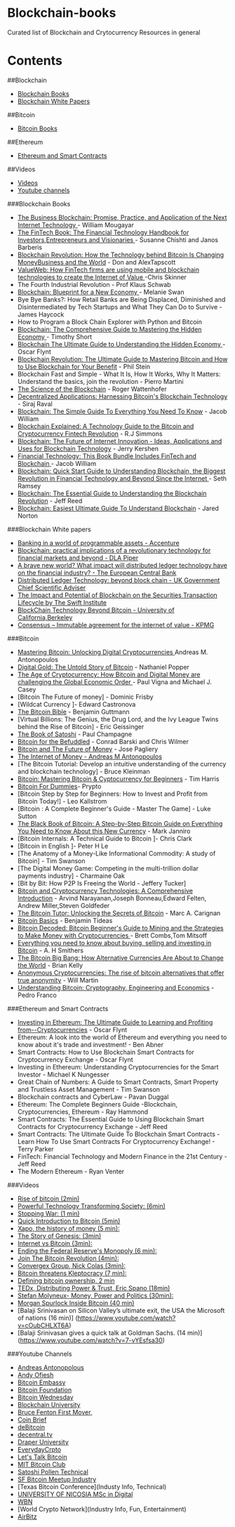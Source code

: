 # Blockchain-books
Curated list of Blockchain and Crytocurrency Resources in general

# Contents

##Blockchain
- [Blockchain Books](#blockchain-books)
- [Blockchain White Papers](#blockchain-white-papers)

##Bitcoin
- [Bitcoin Books](#bitcoin)

##Ethereum
- [Ethereum and Smart Contracts](#ethereum-and-smart-contracts)

##Videos
* [Videos](#videos)
* [Youtube channels](#youtube-channels)

###Blockchain Books

* [The Business Blockchain: Promise, Practice, and Application of the Next Internet Technology ](https://www.amazon.com/FINTECH-Book-Technology-Entrepreneurs-Visionaries/dp/111921887X/ref=pd_bxgy_14_img_3?_encoding=UTF8&pd_rd_i=111921887X&pd_rd_r=Z5ZRQN8RG5TEQTMKYHA9&pd_rd_w=qIgXN&pd_rd_wg=wZM9d&psc=1&refRID=Z5ZRQN8RG5TEQTMKYHA9)-  William Mougayar
* [The FinTech Book: The Financial Technology Handbook for Investors,Entrepreneurs and Visionaries ](https://www.amazon.com/FINTECH-Book-Technology-Entrepreneurs-Visionaries/dp/111921887X/ref=pd_bxgy_14_img_3?_encoding=UTF8&pd_rd_i=111921887X&pd_rd_r=Z5ZRQN8RG5TEQTMKYHA9&pd_rd_w=qIgXN&pd_rd_wg=wZM9d&psc=1&refRID=Z5ZRQN8RG5TEQTMKYHA9)- Susanne Chishti and Janos Barberis
* [Blockchain Revolution: How the Technology behind Bitcoin Is Changing MoneyBusiness and the World](https://www.amazon.com/Blockchain-Revolution-Technology-Changing-Business/dp/1101980133/ref=pd_sim_14_11?_encoding=UTF8&pd_rd_i=1101980133&pd_rd_r=KF66S03S94P6CMSN0K29&pd_rd_w=Dibne&pd_rd_wg=jRGoU&psc=1&refRID=KF66S03S94P6CMSN0K29) -  Don and AlexTapscott
* [ValueWeb: How FinTech firms are using mobile and blockchain technologies to create the Internet of Value ](https://www.amazon.com/ValueWeb-Fintech-Blockchain-Technologies-Internet/dp/9814677175/ref=pd_sim_14_10?_encoding=UTF8&pd_rd_i=9814677175&pd_rd_r=BCCHSTJWGE32H74XN9GZ&pd_rd_w=2YGDw&pd_rd_wg=UB9kN&psc=1&refRID=BCCHSTJWGE32H74XN9GZ)-Chris Skinner
* The Fourth Industrial Revolution - Prof Klaus Schwab
* [Blockchain: Blueprint for a New Economy ](https://www.amazon.com/Blockchain-Blueprint-Economy-Melanie-Swan/dp/1491920491/ref=pd_sim_14_3?_encoding=UTF8&pd_rd_i=1491920491&pd_rd_r=3KQXC5RXYM1R64CDQ0DW&pd_rd_w=YGgzx&pd_rd_wg=udR6C&psc=1&refRID=3KQXC5RXYM1R64CDQ0DW)- Melanie Swan
* Bye Bye Banks?: How Retail Banks are Being Displaced, Diminished and Disintermediated by Tech Startups and What They Can Do to Survive - James Haycock
* How to Program a Block Chain Explorer with Python and Bitcoin
* [Blockchain: The Comprehensive Guide to Mastering the Hidden Economy ](https://www.amazon.com/Blockchain-Comprehensive-Mastering-Technology-Financial/dp/1537272039/ref=pd_sim_14_9?_encoding=UTF8&pd_rd_i=1537272039&pd_rd_r=D7A8BRAQA9GNYQYES830&pd_rd_w=76sME&pd_rd_wg=SCgV1&psc=1&refRID=D7A8BRAQA9GNYQYES830)- Timothy Short
* [Blockchain The Ultimate Guide to Understanding the Hidden Economy ](https://www.amazon.com/Blockchain-Ultimate-Understanding-Hidden-Economy/dp/1534839720/ref=pd_sim_14_5?_encoding=UTF8&pd_rd_i=1534839720&pd_rd_r=6W5M79GD2JFECEZDHPJF&pd_rd_w=19drm&pd_rd_wg=DMS0s&psc=1&refRID=6W5M79GD2JFECEZDHPJF)- Oscar Flynt
* [Blockchain Revolution: The Ultimate Guide to Mastering Bitcoin and How to Use  Blockchain for Your Benefit](https://www.amazon.com/Blockchain-Revolution-Technology-Changing-Business/dp/1101980133/ref=pd_bxgy_14_img_3?_encoding=UTF8&pd_rd_i=1101980133&pd_rd_r=JMGHCB5WB1SFP0HYMK6E&pd_rd_w=uHeeo&pd_rd_wg=cburT&psc=1&refRID=JMGHCB5WB1SFP0HYMK6E) - Phil Stein
* Blockchain Fast and Simple - What It Is, How It Works, Why It Matters:
  Understand the basics, join the revolution - Pierro Martini
* [The Science of the Blockchain](https://www.amazon.com/Science-Blockchain-Inverted-Forest-Publishing/dp/1522751831/ref=pd_sim_14_10?_encoding=UTF8&pd_rd_i=1522751831&pd_rd_r=FF7D9XVT7EPCACXH29Z8&pd_rd_w=JXBSj&pd_rd_wg=pcc0Z&psc=1&refRID=FF7D9XVT7EPCACXH29Z8) - Roger Wattenhofer
* [Decentralized Applications: Harnessing Bitcoin's Blockchain Technology](https://www.amazon.com/Decentralized-Applications-Harnessing-Blockchain-Technology/dp/1491924543/ref=pd_sim_14_3?_encoding=UTF8&pd_rd_i=1491924543&pd_rd_r=7XN6AJY2PX75QDZTZAPM&pd_rd_w=ZDHwi&pd_rd_wg=oQ9Te&psc=1&refRID=7XN6AJY2PX75QDZTZAPM) - Siraj Raval
* [Blockchain: The Simple Guide To Everything You Need To Know](https://www.amazon.com/Blockchain-Simple-Guide-Everything-Need/dp/1533161577/ref=pd_sim_14_23?_encoding=UTF8&pd_rd_i=1533161577&pd_rd_r=26RQGPJBS5V65WXKFS9Z&pd_rd_w=DJMVN&pd_rd_wg=E1guu&psc=1&refRID=26RQGPJBS5V65WXKFS9Z) - Jacob William
* [Blockchain Explained: A Technology Guide to the Bitcoin and Cryptocurrency Fintech Revolution](https://www.amazon.com/Blockchain-Explained-Technology-Cryptocurrency-Revolution/dp/1535315946/ref=pd_sim_14_5?_encoding=UTF8&pd_rd_i=1535315946&pd_rd_r=615DFBPATQX6GX4RBPWP&pd_rd_w=96Va0&pd_rd_wg=M6xmm&psc=1&refRID=615DFBPATQX6GX4RBPWP) - R.J Simmons
* [Blockchain: The Future of Internet Innovation - Ideas, Applications and Uses for Blockchain Technology]() - Jerry Kershen 
* [Financial Technology: This Book Bundle Includes FinTech and Blockchain ](https://www.amazon.com/Financial-Technology-Bundle-FinTech-Blockchain/dp/1533477299/ref=pd_sim_14_3?_encoding=UTF8&pd_rd_i=1533477299&pd_rd_r=D7A8BRAQA9GNYQYES830&pd_rd_w=76sME&pd_rd_wg=SCgV1&psc=1&refRID=D7A8BRAQA9GNYQYES830)-  Jacob William 
* [Blockchain: Quick Start Guide to Understanding Blockchain, the Biggest Revolution in Financial Technology and Beyond Since the Internet ](https://www.amazon.com/Blockchain-Understanding-Revolution-Financial-Technology/dp/153469093X/ref=pd_sim_14_1?_encoding=UTF8&pd_rd_i=153469093X&pd_rd_r=D7A8BRAQA9GNYQYES830&pd_rd_w=76sME&pd_rd_wg=SCgV1&psc=1&refRID=D7A8BRAQA9GNYQYES830) - Seth Ramsey
* [Blockchain: The Essential Guide to Understanding the Blockchain Revolution](https://www.amazon.com/Blockchain-Essential-Guide-Understanding-Revolution/dp/1537317504/ref=pd_sim_14_2?_encoding=UTF8&pd_rd_i=1537317504&pd_rd_r=N3211HRZ6T4ETTER3MY3&pd_rd_w=I44Hf&pd_rd_wg=evC6k&psc=1&refRID=N3211HRZ6T4ETTER3MY3) - Jeff Reed
* [Blockchain: Easiest Ultimate Guide To Understand Blockchain](https://www.amazon.com/Blockchain-Understand-Programming-Contracts-Revolution/dp/1537533371/ref=pd_sim_14_3?_encoding=UTF8&pd_rd_i=1537533371&pd_rd_r=904DCPSY2QZX2VM23XQD&pd_rd_w=3oCFL&pd_rd_wg=jJFBs&psc=1&refRID=904DCPSY2QZX2VM23XQD) - Jared Norton 


###Blockchain White papers
* [Banking in a world of programmable assets - Accenture](https://www.accenture.com/t20160509T223022__w__/us-en/_acnmedia/PDF-16/Accenture-Strategy-Banking-World-of-Programmable-Assets.pdf)
* [Blockchain: practical implications of a revolutionary technology for financial markets and beyond - DLA Piper](https://www.dlapiper.com/en/uk/insights/events/2016/04/blockchain-practical-implications/11-apr-2016/) 
* [A brave new world? What impact will distributed ledger technology have on the financial industry? -  The European Central Bank](https://www.ecb.europa.eu/paym/pdf/infocus/20160422_infocus_dlt.pdf)
* [Distributed Ledger Technology: beyond block chain - UK Government Chief Scientific Adviser ](https://www.gov.uk/government/uploads/system/uploads/attachment_data/file/492972/gs-16-1-distributed-ledger-technology.pdf)
* [The Impact and Potential of Blockchain on the Securities Transaction Lifecycle by The Swift Institute ](http://www.zyen.com/Publications/The%20Impact%20and%20Potential%20of%20Blockchain%20on%20the%20Securities%20Transaction%20Lif....pdf)
* [BlockChain Technology Beyond Bitcoin - University of California,Berkeley](http://scet.berkeley.edu/wp-content/uploads/BlockchainPaper.pdf)
* [Consensus – Immutable agreement for the internet of value - KPMG](https://assets.kpmg.com/content/dam/kpmg/pdf/2016/06/kpmg-blockchain-consensus-mechanism.pdf)


###Bitcoin 
* [Mastering Bitcoin: Unlocking Digital Cryptocurrencies ](https://www.amazon.com/Mastering-Bitcoin-Unlocking-Digital-Cryptocurrencies/dp/1449374042/ref=sr_1_1?ie=UTF8&qid=1476978890&sr=8-1&keywords=Mastering+Bitcoin%3A+Unlocking+Digital+Cryptocurrencies) Andreas M.  Antonopoulos
* [Digital Gold: The Untold Story of Bitcoin](https://www.amazon.com/Digital-Gold-Bitcoin-Millionaires-Reinvent/dp/0062362496/ref=pd_sim_14_1?_encoding=UTF8&pd_rd_i=0062362496&pd_rd_r=D7KMJCP493PPH9ADVPCR&pd_rd_w=g5Hrb&pd_rd_wg=KsfK5&psc=1&refRID=D7KMJCP493PPH9ADVPCR) -  Nathaniel Popper
* [The Age of Cryptocurrency: How Bitcoin and Digital Money are challenging the Global Economic Order ](https://www.amazon.com/Age-Cryptocurrency-Bitcoin-Challenging-Economic/dp/1250065631/ref=pd_sim_14_6?_encoding=UTF8&pd_rd_i=1250065631&pd_rd_r=7XN6AJY2PX75QDZTZAPM&pd_rd_w=ZDHwi&pd_rd_wg=oQ9Te&psc=1&refRID=7XN6AJY2PX75QDZTZAPM)- Paul Vigna and Michael J. Casey
* [Bitcoin The Future of money] - Dominic Frisby
* [Wildcat Currency ]- Edward Castronova
* [The Bitcoin Bible](https://www.amazon.com/Bitcoin-Bible-Gold-Benjamin-Guttmann/dp/3732296962/ref=pd_sim_14_18?_encoding=UTF8&pd_rd_i=3732296962&pd_rd_r=KF66S03S94P6CMSN0K29&pd_rd_w=Dibne&pd_rd_wg=jRGoU&psc=1&refRID=KF66S03S94P6CMSN0K29) - Benjamin Guttmann
* [Virtual Billions: The Genius, the Drug Lord, and the Ivy League Twins behind the Rise of Bitcoin] - Eric Geissinger
* [The Book of Satoshi](https://www.amazon.com/Book-Satoshi-Collected-Writings-Nakamoto/dp/0996061312/ref=pd_sim_14_8?_encoding=UTF8&pd_rd_i=0996061312&pd_rd_r=9QB4ZB20S6CY4NGE029X&pd_rd_w=2TjP2&pd_rd_wg=VjLqC&psc=1&refRID=9QB4ZB20S6CY4NGE029X) - Paul Champagne
* [Bitcoin for the Befuddled](https://www.amazon.com/Bitcoin-Befuddled-Conrad-Barski/dp/1593275730/ref=pd_sim_14_8?_encoding=UTF8&pd_rd_i=1593275730&pd_rd_r=KF66S03S94P6CMSN0K29&pd_rd_w=Dibne&pd_rd_wg=jRGoU&psc=1&refRID=KF66S03S94P6CMSN0K29) - Conrad Barski and Chris Wilmer
* [Bitcoin and The Future of Money](https://www.amazon.com/Bitcoin-Future-Money-Jose-Pagliery/dp/1629370363/ref=pd_sim_14_14?_encoding=UTF8&pd_rd_i=1629370363&pd_rd_r=NHZ4SY5ACXYYFA2FN5PK&pd_rd_w=WI1XD&pd_rd_wg=LtNFM&psc=1&refRID=NHZ4SY5ACXYYFA2FN5PK) - Jose Pagliery 
* [The Internet of Money - Andreas M Antonopoulos](https://www.amazon.com/Internet-Money-Andreas-M-Antonopoulos/dp/1537000454/ref=pd_bxgy_14_img_2?_encoding=UTF8&pd_rd_i=1537000454&pd_rd_r=XPR2XE7MNFCYAB70VZDM&pd_rd_w=xn5TU&pd_rd_wg=4Sqi0&psc=1&refRID=XPR2XE7MNFCYAB70VZDM)
* [The Bitcoin Tutorial: Develop an intuitive understanding of the currency and blockchain technology] - Bruce Kleinman
* [Bitcoin: Mastering Bitcoin & Cyptocurrency for Beginners](https://www.amazon.com/Bitcoin-Mastering-Cyptocurrency-Reinventing-Currencies/dp/153342733X/ref=pd_sim_14_6?_encoding=UTF8&pd_rd_i=153342733X&pd_rd_r=TJJ3Y2F85RACYQSF23GZ&pd_rd_w=kwfLQ&pd_rd_wg=koGbV&psc=1&refRID=TJJ3Y2F85RACYQSF23GZ) - Tim Harris
* [Bitcoin For Dummies](https://www.amazon.com/Bitcoin-Dummies-Prypto/dp/1119076137/ref=pd_sim_14_30?_encoding=UTF8&pd_rd_i=1119076137&pd_rd_r=26RQGPJBS5V65WXKFS9Z&pd_rd_w=DJMVN&pd_rd_wg=E1guu&psc=1&refRID=26RQGPJBS5V65WXKFS9Z)- Prypto
* [Bitcoin Step by Step for Beginners: How to Invest and Profit from Bitcoin Today!] - Leo Kallstrom
* [Bitcoin : A Complete Beginner's Guide - Master The Game] - Luke Sutton
* [The Black Book of Bitcoin: A Step-by-Step Bitcoin Guide on Everything You Need to Know About this New Currency](https://www.amazon.com/Black-Book-Bitcoin-Step-Step/dp/1519284527/ref=pd_sim_14_22?_encoding=UTF8&pd_rd_i=1519284527&pd_rd_r=PMB5GABNHVFM2VHE3WBH&pd_rd_w=6yGsW&pd_rd_wg=yVxm8&psc=1&refRID=PMB5GABNHVFM2VHE3WBH) - Mark Janniro
* [Bitcoin Internals: A Technical Guide to Bitcoin ]- Chris Clark
* [Bitcoin in English ]- Peter H Le
* [The Anatomy of a Money-Like Informational Commodity: A study of Bitcoin] - Tim Swanson 
* [The Digital Money Game: Competing in the multi-trillion dollar payments industry] - Charmaine Oak
* [Bit by Bit: How P2P Is Freeing the World - Jeffery Tucker]
* [Bitcoin and Cryptocurrency Technologies: A Comprehensive Introduction](https://www.amazon.com/Bitcoin-Cryptocurrency-Technologies-Comprehensive-Introduction/dp/0691171696/ref=pd_sim_14_8?_encoding=UTF8&pd_rd_i=0691171696&pd_rd_r=0CHWWTBSREYE58R7P0SX&pd_rd_w=gCU04&pd_rd_wg=gZavr&psc=1&refRID=0CHWWTBSREYE58R7P0SX) - Arvind Narayanan,Joseph Bonneau,Edward Felten, Andrew Miller,Steven Goldfeder 
* [The Bitcoin Tutor: Unlocking the Secrets of Bitcoin](https://www.amazon.com/Bitcoin-Tutor-Unlocking-Secrets/dp/0979864917/ref=pd_sim_14_5?_encoding=UTF8&pd_rd_i=0979864917&pd_rd_r=QZN41AYGXJSCS7Q32WA7&pd_rd_w=2i7o1&pd_rd_wg=nbCJJ&psc=1&refRID=QZN41AYGXJSCS7Q32WA7) - Marc A. Carignan
* [Bitcoin Basics](https://www.amazon.com/Bitcoin-Basics-Creating-Investing-Bitcoins/dp/1508478945/ref=pd_sim_14_4?_encoding=UTF8&pd_rd_i=1508478945&pd_rd_r=YMYPCM376H2JNJ9NVB6D&pd_rd_w=0gtr5&pd_rd_wg=iqdC9&psc=1&refRID=YMYPCM376H2JNJ9NVB6D) - Benjamin Tideas
* [Bitcoin Decoded: Bitcoin Beginner's Guide to Mining and the Strategies to Make Money with Cryptocurrencies ](https://www.amazon.com/Bitcoin-Decoded-Beginners-Strategies-Cryptocurrencies/dp/061595524X/ref=pd_sim_14_12?_encoding=UTF8&pd_rd_i=061595524X&pd_rd_r=KF66S03S94P6CMSN0K29&pd_rd_w=Dibne&pd_rd_wg=jRGoU&psc=1&refRID=KF66S03S94P6CMSN0K29) -  Brett Combs,Tom Mitsoff
* [Everything you need to know about buying, selling and investing in Bitcoin](https://www.amazon.com/Everything-selling-investing-Bitcoin-Technology/dp/1493699474/ref=pd_sim_14_17?_encoding=UTF8&pd_rd_i=1493699474&pd_rd_r=KF66S03S94P6CMSN0K29&pd_rd_w=Dibne&pd_rd_wg=jRGoU&psc=1&refRID=KF66S03S94P6CMSN0K29) - A. H Smithers
* [The Bitcoin Big Bang: How Alternative Currencies Are About to Change the World](https://www.amazon.com/Bitcoin-Big-Bang-Alternative-Currencies/dp/1118963660/ref=pd_sim_14_13?_encoding=UTF8&pd_rd_i=1118963660&pd_rd_r=KF66S03S94P6CMSN0K29&pd_rd_w=Dibne&pd_rd_wg=jRGoU&psc=1&refRID=KF66S03S94P6CMSN0K29) - Brian Kelly 
* [Anonymous Cryptocurrencies: The rise of bitcoin alternatives that offer true anonymity](https://www.amazon.com/Cryptocurrencies-bitcoin-alternatives-offer-anonymity/dp/1500682586/ref=pd_sim_14_24?_encoding=UTF8&pd_rd_i=1500682586&pd_rd_r=PMB5GABNHVFM2VHE3WBH&pd_rd_w=6yGsW&pd_rd_wg=yVxm8&psc=1&refRID=PMB5GABNHVFM2VHE3WBH) - Will Martin 
* [Understanding Bitcoin: Cryptography, Engineering and Economics](https://www.amazon.com/Understanding-Bitcoin-Cryptography-Engineering-Economics/dp/1119019168/ref=pd_sim_14_16?_encoding=UTF8&pd_rd_i=1119019168&pd_rd_r=KF66S03S94P6CMSN0K29&pd_rd_w=Dibne&pd_rd_wg=jRGoU&psc=1&refRID=KF66S03S94P6CMSN0K29) - Pedro Franco

###Ethereum and Smart Contracts

* [Investing in Ethereum: The Ultimate Guide to Learning and Profiting from--Cryptocurrencies](https://www.amazon.com/Investing-Ethereum-Learning-Profiting-Cryptocurrencies/dp/153530281X/ref=pd_sim_14_5?_encoding=UTF8&pd_rd_i=153530281X&pd_rd_r=EH8VPZEJ5BMM540BQEZW&pd_rd_w=CywQ3&pd_rd_wg=p4U9s&psc=1&refRID=EH8VPZEJ5BMM540BQEZW) - Oscar Flynt
* Ethereum: A look into the world of Ethereum and everything you need to know about it's trade and investment! - Ben Abner
* Smart Contracts: How to Use Blockchain Smart Contracts for Cryptocurrency Exchange - Oscar Flynt
* Investing in Ethereum: Understanding Cryptocurrencies for the Smart Investor - Michael K Nungesser
* Great Chain of Numbers: A Guide to Smart Contracts, Smart Property and Trustless Asset Management - Tim Swanson 
* Blockchain contracts and CyberLaw - Pavan Duggal
* Ethereum: The Complete Beginners Guide -Blockchain, Cryptocurrencies, Ethereum  - Ray Hammond
* Smart Contracts: The Essential Guide to Using Blockchain Smart Contracts for Cryptocurrency Exchange - Jeff Reed 
* Smart Contracts: The Ultimate Guide To Blockchain Smart Contracts - Learn How To Use Smart Contracts For Cryptocurrency Exchange! - Terry Parker
* FinTech: Financial Technology and Modern Finance in the 21st Century - Jeff Reed
* The Modern Ethereum - Ryan Venter


###Videos
* [Rise of bitcoin (2min)](https://vimeo.com/110874487)
* [Powerful Technology Transforming Society: (6min)](http://www.youtube.com/watch?v=YIVAluSL9SUA)
* [Stopping War: (1 min)](https://www.youtube.com/watch?v=eyU3TgQqtV8)
* [Quick Introduction to Bitcoin (5min)](https://www.youtube.com/watch?v=slFuj5N4twc)
* [Xapo, the history of money (5 min):](http://youtu.be/IP0jCjyrew8)
* [The Story of Genesis: (3min)](http://youtu.be/gD4llSr-Ik8)
* [Internet vs Bitcoin (3min):](https://www.youtube.com/watch?v=s0luLPVHkO4)
* [Ending the Federal Reserve's Monopoly (6 min):](http://vimeo.com/94697840)
* [Join The Bitcoin Revolution (4min):](https://www.youtube.com/watch?v=24ce5tV-pgg)
* [Convergex Group, Nick Colas (3min):](https://www.youtube.com/watch?v=CdVVECKKSXo)
* [Bitcoin threatens Kleptocracy (7 min):](http://youtu.be/jaHqtXvGxy4)
* [Defining bitcoin ownership, 2 min](https://www.youtube.com/watch?v=TANjGSo16Uk)
* [TEDx, Distributing Power & Trust, Eric Spano (18min)](https://www.youtube.com/watch?v=WI1pbHi1fww)
* [Stefan Molyneux- Money, Power and Politics (30min):](https://www.youtube.com/watch?v=_bmlVqs9qSY)
* [Morgan Spurlock Inside Bitcoin (40 min)]( http://m.disclose.tv/action/viewvideo/198650/Morgan_Spurlock__Living_On_Bitcoin__The_Inside_Man_Bitcoin_CNN_Full_Documentary/)
* [Balaji Srinivasan on Silicon Valley’s ultimate exit, the USA the Microsoft of nations (16 min)] (https://www.youtube.com/watch?v=cOubCHLXT6A)
* [Balaji Srinivasan gives a quick talk at Goldman Sachs. (14 min)] (https://www.youtube.com/watch?v=7-vYEsfsa30)


###Youtube Channels
* [Andreas Antonopolous](https://www.youtube.com/user/aantonop)
* [Andy Ofiesh ](https://www.youtube.com/user/JellyBaby68/videos)
* [Bitcoin Embassy ](https://www.youtube.com/user/JellyBaby68/videos)
* [Bitcoin Foundation ](https://www.youtube.com/user/BitcoinFoundation/videos)
* [Bitcoin Wednesday ](https://www.youtube.com/channel/UCt-Po2gFQxiUngwJXh6s04w/videos)
* [Blockchain University ](https://www.youtube.com/channel/UCJ5uHx90mZGlK0lC-GSmtzw/videos)
* [Bruce Fenton First Mover, ](https://www.youtube.com/user/BruceFenton/videos)
* [Coin Brief ](https://www.youtube.com/user/Coinbrief/videos)
* [deBitcoin](https://www.youtube.com/user/deBitcoin/videos)
* [decentral.tv ](https://www.youtube.com/user/decentralTV/videos)
* [Draper University ](https://www.youtube.com/user/TimothyDraper/videos)
* [EverydayCrpto](https://www.youtube.com/user/Cryptoeveryday/videos)
* [Let's Talk Bitcoin ](https://www.youtube.com/user/LetsTalkBitcoinChan)
* [MIT Bitcoin Club ](https://www.youtube.com/user/MITBitcoinClub/videos)
* [Satoshi Pollen Technical](https://www.youtube.com/user/IamSatoshiNakamoto/videos)
* [SF Bitcoin Meetup Industry](https://www.youtube.com/channel/UCOLeHoKV7SHwAAS0zBwsV-A/videos)
* [Texas Bitcoin Conference](Industy Info, Technical)
* [UNIVERSITY OF NICOSIA MSc in Digital ](https://www.youtube.com/user/MScDigitalCurrency/videos)
* [WBN ](https://www.youtube.com/channel/UCgo7FCCPuylVk4luP3JAgVw/videos)
* [World Crypto Network](Industry Info, Fun, Entertainment)
* [AirBitz](https://www.youtube.com/channel/UCJaTFo0_z9lEG_v7L_LT2pw/videos)

